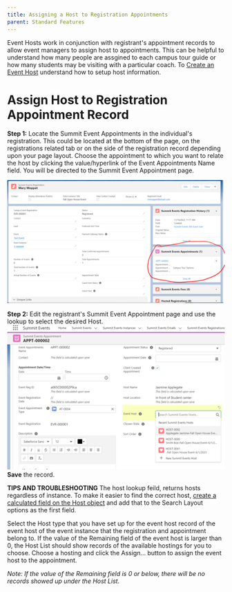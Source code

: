 ```yaml
---
title: Assigning a Host to Registration Appointments
parent: Standard Features
---
```


Event Hosts work in conjunction with registrant's appointment records to allow event managers to assign host to appointments.  This can be helpful to understand how many people are assgined to each campus tour guide or how many students may be visiting with a particular coach.  To [Create an Event Host](https://github.com/SFDO-Community-Sprints/summit-events-app-documentation/blob/main/docs/standard-features/SE_Hosts_Feature/Creating-an-event-host.md) understand how to setup host information.

# Assign Host to Registration Appointment Record

**Step 1:** Locate the Summit Event Appointments in the individual's registration.  This could be located at the bottom of the page, on the registrations related tab or on the side of the registration record depending upon your page layout.  Choose the appointment to which you want to relate the host by clicking the value/hyperlink of the Event Appointments Name field. You will be directed to the Summit Event Appointment page.  

![Registrant Appointments Related List Image](../images/EventHost_SelectRegistrantsAppointment.PNG)

 
**Step 2:** Edit the registrant's Summit Event Appointment page and use the lookup to select the desired Host.  <br>
![Registrant Appointments Related List Image](../images/EventHost-FormulaOnLookupScreen.PNG)
<br>
**Save** the record.
 


**TIPS AND TROUBLESHOOTING**
The host lookup feild, returns hosts regardless of instance.  To make it easier to find the correct host, [create a calculated field on the Host object](https://github.com/SFDO-Community-Sprints/summit-events-app-documentation/blob/main/docs/standard-features/SE_Hosts_Feature/Host_object_Calc_Field.md) and add that to the Search Layout options as the first field.


Select the Host type that you have set up for the event host record of the event host of the event instance that the registration and appointment belong to. If the value of the Remaining field of the event host is larger than 0, the Host List should show records of the available hostings for you to choose. Choose a hosting and click the Assign… button to assign the event host to the appointment. 

_Note: If the value of the Remaining field is 0 or below, there will be no records showed up under the Host List._
 
